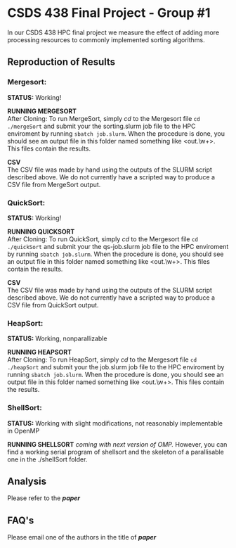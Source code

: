 # CSDS 438 Final Project - Group #1
In our CSDS 438 HPC final project we measure the effect of adding more processing resources to commonly implemented sorting algorithms.

## Reproduction of Results  

### Mergesort:  

**STATUS:**  Working! 

**RUNNING MERGESORT**  
After Cloning:
To run MergeSort, simply *cd* to the Mergesort file ```cd ./mergeSort``` and submit your the sorting.slurm job file to the HPC enviroment by running ```sbatch job.slurm```. When the procedure is done, you should see an output file in this folder named something like <out.\w+>. This files contain the results. 

**CSV**  
The CSV file was made by hand using the outputs of the SLURM script described above. We do not currently have a scripted way to produce a CSV file from MergeSort output.

### QuickSort:  

**STATUS:**  Working!

**RUNNING QUICKSORT**  
After Cloning:
To run QuickSort, simply *cd* to the Mergesort file ```cd ./quickSort``` and submit your the qs-job.slurm job file to the HPC enviroment by running ```sbatch job.slurm```. When the procedure is done, you should see an output file in this folder named something like <out.\w+>. This files contain the results.

**CSV**  
The CSV file was made by hand using the outputs of the SLURM script described above. We do not currently have a scripted way to produce a CSV file from QuickSort output.

### HeapSort:  

**STATUS:**  Working, nonparallizable 

**RUNNING HEAPSORT**  
After Cloning:
To run HeapSort, simply *cd* to the Mergesort file ```cd ./heapSort``` and submit your the job.slurm job file to the HPC enviroment by running ```sbatch job.slurm```. When the procedure is done, you should see an output file in this folder named something like <out.\w+>. This files contain the results.

### ShellSort:

**STATUS:**  Working with slight modifications, not reasonably implementable in OpenMP

**RUNNING SHELLSORT** 
*coming with next version of OMP.* However, you can find a working serial program of shellsort and the skeleton of a parallisable one in the ./shellSort folder.

## Analysis  

Please refer to the ***paper***

## FAQ's

Please email one of the authors in the title of ***paper***


